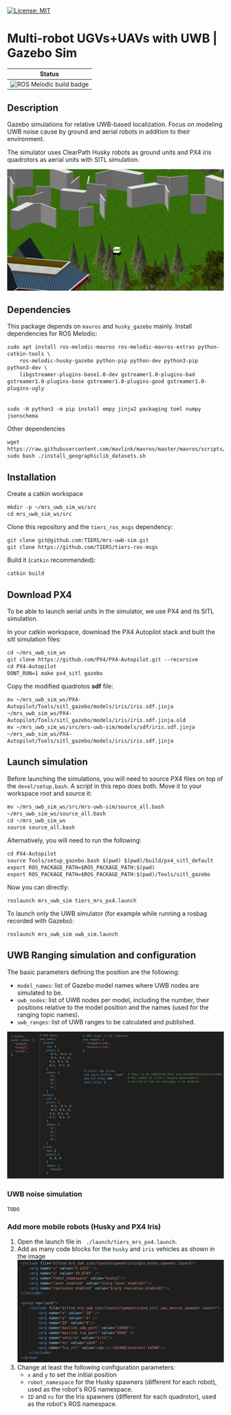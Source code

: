 
[![License: MIT](https://img.shields.io/badge/License-MIT-yellow.svg)](https://opensource.org/licenses/MIT)

# Multi-robot UGVs+UAVs with UWB | Gazebo Sim


| Status  |
|---------|
| ![ROS Melodic build badge](https://github.com/TIERS/mrs-uwb-sim/actions/workflows/melodic.yml/badge.svg) |


## Description

Gazebo simulations for relative UWB-based localization. Focus on modeling UWB noise cause by ground and aerial robots in addition to their environment.

The simulator uses ClearPath Husky robots as ground units and PX4 iris quadrotors as aerial units with SITL simulation.

![Simulator screenshot](./images/sim_view.png)

## Dependencies

This package depends on `mavros` and `husky_gazebo` mainly. Install dependencies for ROS Melodic:
```
sudo apt install ros-melodic-mavros ros-melodic-mavros-extras python-catkin-tools \
    ros-melodic-husky-gazebo python-pip python-dev python3-pip python3-dev \
    libgstreamer-plugins-base1.0-dev gstreamer1.0-plugins-bad gstreamer1.0-plugins-base gstreamer1.0-plugins-good gstreamer1.0-plugins-ugly

    
sudo -H python3 -m pip install empy jinja2 packaging toml numpy jsonschema
```

Other dependencies
```
wget https://raw.githubusercontent.com/mavlink/mavros/master/mavros/scripts/install_geographiclib_datasets.sh
sudo bash ./install_geographiclib_datasets.sh
```

## Installation

Create a catkin workspace
```
mkdir -p ~/mrs_uwb_sim_ws/src
cd mrs_uwb_sim_ws/src
```

Clone this repository and the `tiers_ros_msgs` dependency:
```
git clone git@github.com:TIERS/mrs-uwb-sim.git
git clone https://github.com/TIERS/tiers-ros-msgs
```

Build it (`catkin` recommended):
```
catkin build
```

## Download PX4

To be able to launch aerial units in the simulator, we use PX4 and its SITL simulation.

In your catkin workspace, download the PX4 Autopilot stack and built the sitl simulation files:
```
cd ~/mrs_uwb_sim_ws
git clone https://github.com/PX4/PX4-Autopilot.git --recursive
cd PX4-Autopilot
DONT_RUN=1 make px4_sitl gazebo
```

Copy the modified quadrotos __sdf__ file:
```
mv ~/mrs_uwb_sim_ws/PX4-Autopilot/Tools/sitl_gazebo/models/iris/iris.sdf.jinja ~/mrs_uwb_sim_ws/PX4-Autopilot/Tools/sitl_gazebo/models/iris/iris.sdf.jinja.old
mv ~/mrs_uwb_sim_ws/src/mrs-uwb-sim/models/sdf/iris.sdf.jinja ~/mrs_uwb_sim_ws/PX4-Autopilot/Tools/sitl_gazebo/models/iris/iris.sdf.jinja
```
   
## Launch simulation

Before launching the simulations, you will need to source PX4 files on top of the `devel/setup,bash`.
A script in this repo does both. Move it to your workspace root and source it:
```
mv ~/mrs_uwb_sim_ws/src/mrs-uwb-sim/source_all.bash ~/mrs_uwb_sim_ws/source_all.bash
cd ~/mrs_uwb_sim_ws
source source_all.bash
```

Alternatively, you will need to run the following:
```
cd PX4-Autopilot
source Tools/setup_gazebo.bash $(pwd) $(pwd)/build/px4_sitl_default
export ROS_PACKAGE_PATH=$ROS_PACKAGE_PATH:$(pwd)
export ROS_PACKAGE_PATH=$ROS_PACKAGE_PATH:$(pwd)/Tools/sitl_gazebo
```

Now you can directly:
```
roslaunch mrs_uwb_sim tiers_mrs_px4.launch
```

To launch only the UWB simulator (for example while running a rosbag recorded with Gazebo):
```
roslaunch mrs_uwb_sim uwb_sim.launch
```

## UWB Ranging simulation and configuration

The basic parameters defining the position are the following:
- `model_names`: list of Gazebo model names where UWB nodes are simulated to be.
- `uwb_nodes`: list of UWB nodes per model, including the number, their positions relative to the model position and the names (used for the ranging topic names).
- `uwb_ranges`: list of UWB ranges to be calculated and published.

![Simulator screenshot](./images/config_sample.png)

### UWB noise simulation

`TODO`

### Add more mobile robots (Husky and PX4 Iris)
1. Open the launch file in ` ./launch/tiers_mrs_px4.launch`.
2. Add as many code blocks for the `husky` and `iris` vehicles as shown in the image
   ![Sampla robots in launch file](./images/add_robots_sample.png)
3. Change at least the following configuration parameters:
   - `x` and `y` to set the initial position
   - `robot_namespace` for the Husky spawners (different for each robot), used as the robot's ROS namespace.
   - `ID` and `ns` for the Iris spawners (different for each quadrotor), used as the robot's ROS namespace.
